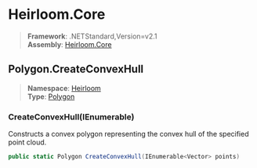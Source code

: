 # Heirloom.Core

> **Framework**: .NETStandard,Version=v2.1  
> **Assembly**: [Heirloom.Core][0]  

## Polygon.CreateConvexHull

> **Namespace**: [Heirloom][0]  
> **Type**: [Polygon][1]  

### CreateConvexHull(IEnumerable<Vector>)

Constructs a convex polygon representing the convex hull of the specified point cloud.

```cs
public static Polygon CreateConvexHull(IEnumerable<Vector> points)
```

[0]: ../../../Heirloom.Core.md
[1]: ../Polygon.md
